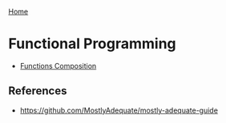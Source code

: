 [Home](.)

# Functional Programming

- [Functions Composition](functions-composition.md)

## References

- https://github.com/MostlyAdequate/mostly-adequate-guide
